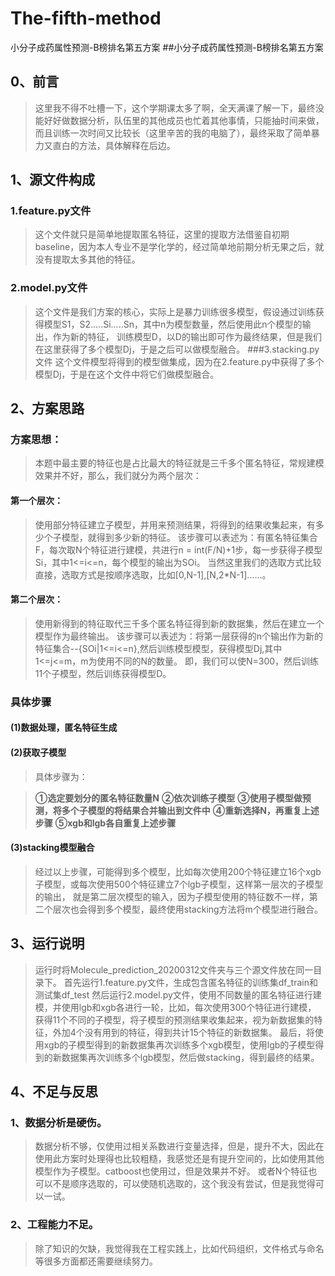 # The-fifth-method
小分子成药属性预测-B榜排名第五方案
##小分子成药属性预测-B榜排名第五方案

## 0、前言
>这里我不得不吐槽一下，这个学期课太多了啊，全天满课了解一下，最终没能好好做数据分析，队伍里的其他成员也忙着其他事情，只能抽时间来做，
而且训练一次时间又比较长（这里辛苦的我的电脑了），最终采取了简单暴力又直白的方法，具体解释在后边。

## 1、源文件构成

### 1.feature.py文件
>这个文件就只是简单地提取匿名特征，这里的提取方法借鉴自初期baseline，因为本人专业不是学化学的，经过简单地前期分析无果之后，就没有提取太多其他的特征。
### 2.model.py文件
>这个文件是我们方案的核心，实际上是暴力训练很多模型，假设通过训练获得模型S1，S2.....Si.....Sn，其中n为模型数量，然后使用此n个模型的输出，作为新的特征，
训练模型D，以D的输出即可作为最终结果，但是我们在这里获得了多个模型Dj，于是之后可以做模型融合。
###3.stacking.py文件
>这个文件模型将得到的模型做集成，因为在2.feature.py中获得了多个模型Dj，于是在这个文件中将它们做模型融合。

## 2、方案思路

### 方案思想：
>本题中最主要的特征也是占比最大的特征就是三千多个匿名特征，常规建模效果并不好，那么，我们就分为两个层次：
#### 第一个层次：
>使用部分特征建立子模型，并用来预测结果，将得到的结果收集起来，有多少个子模型，就得到多少新的特征。
该步骤可以表述为：有匿名特征集合F，每次取N个特征进行建模，共进行n = int(F/N)+1步，每一步获得子模型Si，其中1<=i<=n，每个模型的输出为SOi。
当然这里我们的选取方式比较直接，选取方式是按顺序选取，比如[0,N-1],[N,2*N-1]......。
#### 第二个层次：
>使用新得到的特征取代三千多个匿名特征得到新的数据集，然后在建立一个模型作为最终输出。
该步骤可以表述为：将第一层获得的n个输出作为新的特征集合--{SOi|1<=i<=n},然后训练模型模型，获得模型Dj,其中1<=j<=m，m为使用不同的N的数量。
即，我们可以使N=300，然后训练11个子模型，然后训练获得模型D。

### 具体步骤

#### (1)数据处理，匿名特征生成
#### (2)获取子模型
>具体步骤为：

>**①选定要划分的匿名特征数量N**
>**②依次训练子模型**
>**③使用子模型做预测，将多个子模型的将结果合并输出到文件中**
>**④重新选择N，再重复上述步骤**
>**⑤xgb和lgb各自重复上述步骤**

#### (3)stacking模型融合

>经过以上步骤，可能得到多个模型，比如每次使用200个特征建立16个xgb子模型，或每次使用500个特征建立7个lgb子模型，这样第一层次的子模型的输出，
就是第二层次模型的输入，因为子模型使用的特征数不一样，第二个层次也会得到多个模型，最终使用stacking方法将m个模型进行融合。

## 3、运行说明
>运行时将Molecule_prediction_20200312文件夹与三个源文件放在同一目录下。
首先运行1.feature.py文件，生成包含匿名特征的训练集df_train和测试集df_test
然后运行2.model.py文件，使用不同数量的匿名特征进行建模，并使用lgb和xgb各进行一轮，比如，每次使用300个特征进行建模，
获得11个不同的子模型，将子模型的预测结果收集起来，视为新数据集的特征，外加4个没有用到的特征，得到共计15个特征的新数据集。
最后，将使用xgb的子模型得到的新数据集再次训练多个xgb模型，使用lgb的子模型得到的新数据集再次训练多个lgb模型，然后做stacking，得到最终的结果。

## 4、不足与反思

### 1、数据分析是硬伤。
>数据分析不够，仅使用过相关系数进行变量选择，但是，提升不大，因此在使用此方案时处理得也比较粗糙，我感觉还是有提升空间的，比如使用其他模型作为子模型。catboost也使用过，但是效果并不好。
或者N个特征也可以不是顺序选取的，可以使随机选取的，这个我没有尝试，但是我觉得可以一试。
### 2、工程能力不足。
>除了知识的欠缺，我觉得我在工程实践上，比如代码组织，文件格式与命名等很多方面都还需要继续努力。
